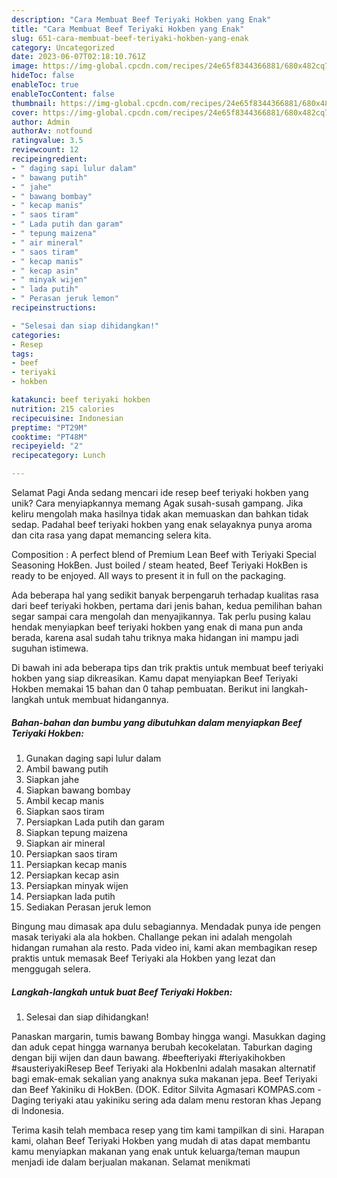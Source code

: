 ```yaml
---
description: "Cara Membuat Beef Teriyaki Hokben yang Enak"
title: "Cara Membuat Beef Teriyaki Hokben yang Enak"
slug: 651-cara-membuat-beef-teriyaki-hokben-yang-enak
category: Uncategorized
date: 2023-06-07T02:18:10.761Z
image: https://img-global.cpcdn.com/recipes/24e65f8344366881/680x482cq70/beef-teriyaki-hokben-foto-resep-utama.jpg
hideToc: false
enableToc: true
enableTocContent: false
thumbnail: https://img-global.cpcdn.com/recipes/24e65f8344366881/680x482cq70/beef-teriyaki-hokben-foto-resep-utama.jpg
cover: https://img-global.cpcdn.com/recipes/24e65f8344366881/680x482cq70/beef-teriyaki-hokben-foto-resep-utama.jpg
author: Admin
authorAv: notfound
ratingvalue: 3.5
reviewcount: 12
recipeingredient:
- " daging sapi lulur dalam"
- " bawang putih"
- " jahe"
- " bawang bombay"
- " kecap manis"
- " saos tiram"
- " Lada putih dan garam"
- " tepung maizena"
- " air mineral"
- " saos tiram"
- " kecap manis"
- " kecap asin"
- " minyak wijen"
- " lada putih"
- " Perasan jeruk lemon"
recipeinstructions:

- "Selesai dan siap dihidangkan!"
categories:
- Resep
tags:
- beef
- teriyaki
- hokben

katakunci: beef teriyaki hokben 
nutrition: 215 calories
recipecuisine: Indonesian
preptime: "PT29M"
cooktime: "PT48M"
recipeyield: "2"
recipecategory: Lunch

---
```



Selamat Pagi Anda sedang mencari ide resep beef teriyaki hokben yang unik? Cara menyiapkannya memang Agak susah-susah gampang. Jika keliru mengolah maka hasilnya tidak akan memuaskan dan bahkan tidak sedap. Padahal beef teriyaki hokben yang enak selayaknya punya aroma dan cita rasa yang dapat memancing selera kita.


Composition : A perfect blend of Premium Lean Beef with Teriyaki Special Seasoning HokBen. Just boiled / steam heated, Beef Teriyaki HokBen is ready to be enjoyed. All ways to present it in full on the packaging.

Ada beberapa hal yang sedikit banyak berpengaruh terhadap kualitas rasa dari beef teriyaki hokben, pertama dari jenis bahan, kedua pemilihan bahan segar sampai cara mengolah dan menyajikannya. Tak perlu pusing kalau hendak menyiapkan beef teriyaki hokben yang enak di mana pun anda berada, karena asal sudah tahu triknya maka hidangan ini mampu jadi suguhan istimewa.


Di bawah ini ada beberapa tips dan trik praktis untuk membuat beef teriyaki hokben yang siap dikreasikan. Kamu dapat menyiapkan Beef Teriyaki Hokben memakai 15 bahan dan 0 tahap pembuatan. Berikut ini langkah-langkah untuk membuat hidangannya.

<!--inarticleads1-->

##### Bahan-bahan dan bumbu yang dibutuhkan dalam menyiapkan Beef Teriyaki Hokben:

1. Gunakan  daging sapi lulur dalam
1. Ambil  bawang putih
1. Siapkan  jahe
1. Siapkan  bawang bombay
1. Ambil  kecap manis
1. Siapkan  saos tiram
1. Persiapkan  Lada putih dan garam
1. Siapkan  tepung maizena
1. Siapkan  air mineral
1. Persiapkan  saos tiram
1. Persiapkan  kecap manis
1. Persiapkan  kecap asin
1. Persiapkan  minyak wijen
1. Persiapkan  lada putih
1. Sediakan  Perasan jeruk lemon


Bingung mau dimasak apa dulu sebagiannya. Mendadak punya ide pengen masak teriyaki ala ala hokben. Challange pekan ini adalah mengolah hidangan rumahan ala resto. Pada video ini, kami akan membagikan resep praktis untuk memasak Beef Teriyaki ala Hokben yang lezat dan menggugah selera. 

<!--inarticleads2-->

##### Langkah-langkah untuk buat Beef Teriyaki Hokben:


1. Selesai dan siap dihidangkan!

Panaskan margarin, tumis bawang Bombay hingga wangi. Masukkan daging dan aduk cepat hingga warnanya berubah kecokelatan. Taburkan daging dengan biji wijen dan daun bawang. #beefteriyaki #teriyakihokben #sausteriyakiResep Beef Teriyaki ala HokbenIni adalah masakan alternatif bagi emak-emak sekalian yang anaknya suka makanan jepa. Beef Teriyaki dan Beef Yakiniku di HokBen. (DOK. Editor Silvita Agmasari KOMPAS.com - Daging teriyaki atau yakiniku sering ada dalam menu restoran khas Jepang di Indonesia. 

Terima kasih telah membaca resep yang tim kami tampilkan di sini. Harapan kami, olahan Beef Teriyaki Hokben yang mudah di atas dapat membantu kamu menyiapkan makanan yang enak untuk keluarga/teman maupun menjadi ide dalam berjualan makanan. Selamat menikmati
